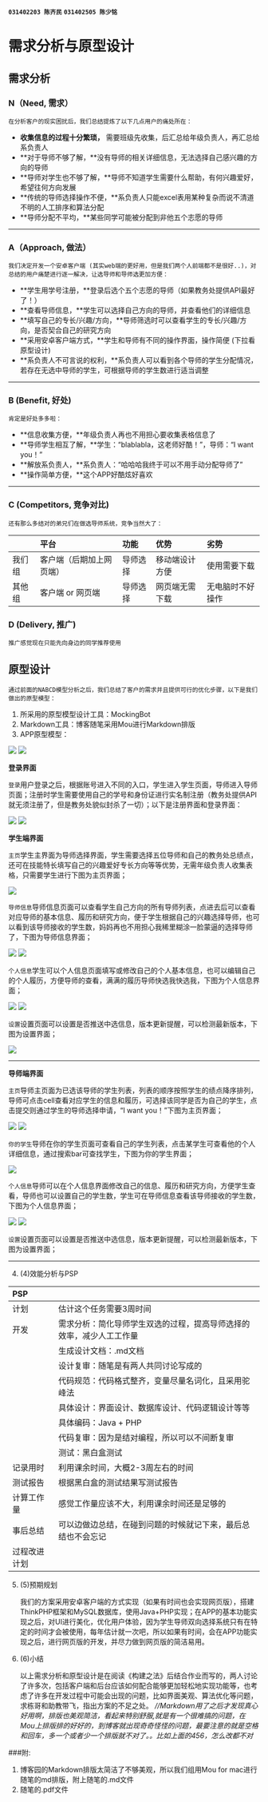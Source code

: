 **`031402203 陈齐民`**
**`031402505 陈少铭`**

需求分析与原型设计
===
需求分析
---
### N（Need, 需求）
	在分析客户的现实困扰后，我们总结提炼了以下几点用户的痛处所在：
* **收集信息的过程十分繁琐，** 需要班级先收集，后汇总给年级负责人，再汇总给系负责人
* **对于导师不够了解，**没有导师的相关详细信息，无法选择自己感兴趣的方向的导师
* **导师对学生也不够了解，**导师不知道学生需要什么帮助，有何兴趣爱好，希望往何方向发展
* **传统的导师选择操作不便，**系负责人只能excel表用某种复杂而说不清道不明的人工排序和算法分配
* **导师分配不平均，**某些同学可能被分配到非他五个志愿的导师

****

### A（Approach, 做法）
	我们决定开发一个安卓客户端 (其实web端的更好用，但是我们两个人前端都不是很好..)，对总结的用户痛楚进行逐一解决，让选导师和导师选更加方便：
* **学生用学号注册，**登录后选个五个志愿的导师（如果教务处提供API最好了！）
* **查看导师信息，**学生可以选择自己方向的导师，并查看他们的详细信息
* **填写自己的专长/兴趣/方向，**导师筛选时可以查看学生的专长/兴趣/方向，是否契合自己的研究方向
* **采用安卓客户端方式，**学生和导师有不同的操作界面，操作简便 (下拉看原型设计)
* **系负责人不可言说的权利，**系负责人可以看到各个导师的学生分配情况，若存在无选中导师的学生，可根据导师的学生数进行适当调整

****

### B (Benefit, 好处)
	肯定是好处多多啦：
* **信息收集方便，**年级负责人再也不用担心要收集表格信息了
* **导师学生相互了解，**学生：“blablabla，这老师好酷！”，导师：“I want you！”
* **解放系负责人，**系负责人：“哈哈哈我终于可以不用手动分配导师了”
* **操作简单方便，**这个APP好酷炫好喜欢

****

### C (Competitors, 竞争对比)
	还有那么多结对的弟兄们在做选导师系统，竞争当然大了：
||平台|功能|优势|劣势|
|:----|:----|:----|:----|:----|
|我们组|客户端（后期加上网页端）|导师选择|移动端设计方便|使用需要下载|
|其他组|客户端 or 网页端|导师选择|网页端无需下载|无电脑时不好操作|

### D (Delivery, 推广)
	推广感觉现在只能先向身边的同学推荐使用

原型设计
----
	通过前面的NABCD模型分析之后，我们总结了客户的需求并且提供可行的优化步骤，以下是我们做出的原型模型：
1. 所采用的原型模型设计工具：MockingBot
2. Markdown工具：博客随笔采用Mou进行Markdown排版
3. APP原型模型：

![](http://images2015.cnblogs.com/blog/1019334/201609/1019334-20160916110158492-1335424188.jpg)
![](http://images2015.cnblogs.com/blog/1019334/201609/1019334-20160916100409742-1081710397.png)

   **登录界面**
   
   `登录`用户登录之后，根据账号进入不同的入口，学生进入学生页面，导师进入导师页面；注册时学生需要使用自己的学号和身份证进行实名制注册（教务处提供API就无须注册了，但是教务处貌似封杀了一切）；以下是注册界面和登录界面：
   
   ![](http://images2015.cnblogs.com/blog/1019334/201609/1019334-20160915190748367-284488789.png) ![](http://images2015.cnblogs.com/blog/1019334/201609/1019334-20160915190840258-1252853937.png)
   
   **学生端界面**
   
   `主页`学生主界面为导师选择界面，学生需要选择五位导师和自己的教务处总绩点，还可在技能特长填写自己的兴趣爱好专长方向等等优势，无需年级负责人收集表格，只需要学生进行下图为主页界面；
   
   ![](http://images2015.cnblogs.com/blog/1019334/201609/1019334-20160915191334602-522314017.png)
   
   `导师信息`导师信息页面可以查看学生自己方向的所有导师列表，点进去后可以查看对应导师的基本信息、履历和研究方向，便于学生根据自己的兴趣选择导师，也可以看到该导师接收的学生数，妈妈再也不用担心我稀里糊涂一脸蒙逼的选择导师了，下图为导师信息界面；
   
   ![](http://images2015.cnblogs.com/blog/1019334/201609/1019334-20160915191422648-832974038.png) ![](http://images2015.cnblogs.com/blog/1019334/201609/1019334-20160916095937727-553465106.png)
   
   `个人信息`学生可以个人信息页面填写或修改自己的个人基本信息，也可以编辑自己的个人履历，方便导师的查看，满满的履历导师快选我快选我，下图为个人信息界面；
   
   ![](http://images2015.cnblogs.com/blog/1019334/201609/1019334-20160915191520820-1264574231.png) ![](http://images2015.cnblogs.com/blog/1019334/201609/1019334-20160915191532305-319501057.png)
   
   `设置`设置页面可以设置是否推送中选信息，版本更新提醒，可以检测最新版本，下图为设置界面；
   
   ![](http://images2015.cnblogs.com/blog/1019334/201609/1019334-20160915191615414-664097860.png)
   
   ****
   
   **导师端界面**
   
   `主页`导师主页面为已选该导师的学生列表，列表的顺序按照学生的绩点降序排列，导师可点击cell查看对应学生的信息和履历，可选择该同学是否为自己的学生，点击提交则通过学生的导师选择申请，“I want you！”下图为主页界面；
   
   ![](http://images2015.cnblogs.com/blog/1019334/201609/1019334-20160915191920273-124208808.png) ![](http://images2015.cnblogs.com/blog/1019334/201609/1019334-20160915192115992-2139309850.png)
   
   `你的学生`导师在你的学生页面可查看自己的学生列表，点击某学生可查看他的个人详细信息，通过搜索bar可查找学生，下图为你的学生界面；
   
   ![](http://images2015.cnblogs.com/blog/1019334/201609/1019334-20160915191959383-637024892.png)
   
   `个人信息`导师可以在个人信息界面修改自己的信息、履历和研究方向，方便学生查看，导师也可以设置自己的学生数，学生可在导师信息查看该导师接收的学生数，下图为个人信息界面；
   
   ![](http://images2015.cnblogs.com/blog/1019334/201609/1019334-20160916095814227-721078198.png) ![](http://images2015.cnblogs.com/blog/1019334/201609/1019334-20160916100300789-1732740358.png)
   
   `设置`设置页面可以设置是否推送中选信息，版本更新提醒，可以检测最新版本，下图为设置界面；
   
   ****
   
4. (4)效能分析与PSP

|PSP| |
|:----|:----|
| 计划 | 估计这个任务需要3周时间 |
| 开发 | 需求分析：简化导师学生双选的过程，提高导师选择的效率，减少人工工作量 |
|     | 生成设计文档：.md文档 |
|     | 设计复审：随笔是有两人共同讨论写成的 |
|     | 代码规范：代码格式整齐，变量尽量名词化，且采用驼峰法 |
|     | 具体设计：界面设计、数据库设计、代码逻辑设计等等 |
|     | 具体编码：Java + PHP |
|     | 代码复审：因为是结对编程，所以可以不间断复审 |
|     | 测试：黑白盒测试 |
| 记录用时 | 利用课余时间，大概2-3周左右的时间 |
| 测试报告 | 根据黑白盒的测试结果写测试报告 |
| 计算工作量 | 感觉工作量应该不大，利用课余时间还是足够的 |
| 事后总结 | 可以边做边总结，在碰到问题的时候就记下来，最后总结也不会忘记 |
| 过程改进计划 |  |

5. (5)预期规划
   
   我们的方案采用安卓客户端的方式实现（如果有时间也会实现网页版），搭建ThinkPHP框架和MySQL数据库，使用Java+PHP实现；在APP的基本功能实现之后，对UI进行美化，优化用户体验，因为学生导师双向选择系统只有在特定的时间才会被使用，每年估计就一次吧，所以如果有时间，会在APP功能实现之后，进行网页版的开发，并尽力做到网页版的简洁易用。
   
6. (6)小结

   以上需求分析和原型设计是在阅读《构建之法》后结合作业而写的，两人讨论了许多次，包括客户端和后台应该如何配合能够更加轻松地实现功能等，也考虑了许多在开发过程中可能会出现的问题，比如界面美观、算法优化等问题，求栋哥和助教带飞，指出方案的不足之处。
   *//Markdown用了之后才发现真心好用啊，排版也美观简洁，看起来特别舒服,就是有一个很难搞的问题，在Mou上排版排的好好的，到博客就出现奇奇怪怪的问题，最要注意的就是空格和回车，多一个或者少一个排版就不对了。。比如上面的456，怎么改都不对*
   
###附:
1. 博客园的Markdown排版太简洁了不够美观，所以我们组用Mou for mac进行随笔的md排版，附上随笔的.md文件
2. 随笔的.pdf文件	